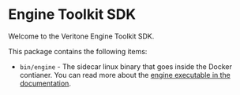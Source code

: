 # Engine Toolkit SDK

Welcome to the Veritone Engine Toolkit SDK.

This package contains the following items:

* `bin/engine` - The sidecar linux binary that goes inside the Docker contianer. You can read more about the [engine executable in the documentation](https://machinebox.io/experiments/engine-toolkit#the-engine-executable).
